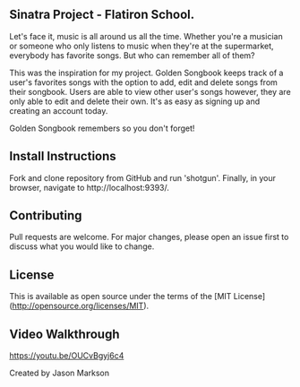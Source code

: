 ## Sinatra Project - Flatiron School.

Let's face it, music is all around us all the time. Whether you're a musician or someone who only listens to music when they're at the supermarket, everybody has favorite songs. But who can remember all of them? 

This was the inspiration for my project. Golden Songbook keeps track of a user's favorites songs with the option to add, edit and delete songs from their songbook. Users are able to view other user's songs however, they are only able to edit and delete their own. It's as easy as signing up and creating an account today.

Golden Songbook remembers so you don't forget! 

## Install Instructions

Fork and clone repository from GitHub and run 'shotgun'. Finally, in your browser, navigate to http://localhost:9393/.

## Contributing

Pull requests are welcome. For major changes, please open an issue first to discuss what you would like to change.

## License

This is available as open source under the terms of the [MIT License]
(http://opensource.org/licenses/MIT).

## Video Walkthrough

https://youtu.be/OUCvBgyj6c4

Created by Jason Markson
